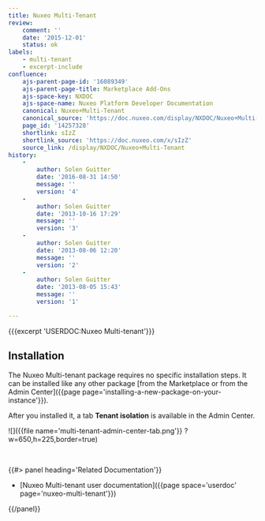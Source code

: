 ```yaml
---
title: Nuxeo Multi-Tenant
review:
    comment: ''
    date: '2015-12-01'
    status: ok
labels:
    - multi-tenant
    - excerpt-include
confluence:
    ajs-parent-page-id: '16089349'
    ajs-parent-page-title: Marketplace Add-Ons
    ajs-space-key: NXDOC
    ajs-space-name: Nuxeo Platform Developer Documentation
    canonical: Nuxeo+Multi-Tenant
    canonical_source: 'https://doc.nuxeo.com/display/NXDOC/Nuxeo+Multi-Tenant'
    page_id: '14257328'
    shortlink: sIzZ
    shortlink_source: 'https://doc.nuxeo.com/x/sIzZ'
    source_link: /display/NXDOC/Nuxeo+Multi-Tenant
history:
    - 
        author: Solen Guitter
        date: '2016-08-31 14:50'
        message: ''
        version: '4'
    - 
        author: Solen Guitter
        date: '2013-10-16 17:29'
        message: ''
        version: '3'
    - 
        author: Solen Guitter
        date: '2013-08-06 12:20'
        message: ''
        version: '2'
    - 
        author: Solen Guitter
        date: '2013-08-05 15:43'
        message: ''
        version: '1'

---
```

{{{excerpt 'USERDOC:Nuxeo Multi-tenant'}}}

## Installation

The Nuxeo Multi-tenant package requires no specific installation steps. It can be installed like any other package [from the Marketplace or from the Admin Center]({{page page='installing-a-new-package-on-your-instance'}}).

After you installed it, a tab **Tenant isolation** is available in the Admin Center.

![]({{file name='multi-tenant-admin-center-tab.png'}} ?w=650,h=225,border=true)

&nbsp;

<div class="row" data-equalizer data-equalize-on="medium"><div class="column medium-6">{{#> panel heading='Related Documentation'}}

*   [Nuxeo Multi-tenant user documentation]({{page space='userdoc' page='nuxeo-multi-tenant'}})

{{/panel}}</div><div class="column medium-6">

&nbsp;

</div></div>